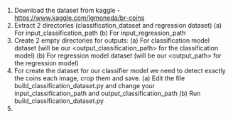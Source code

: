 
1) Download the dataset from kaggle - https://www.kaggle.com/lgmoneda/br-coins
2) Extract 2 directories (classification_dataset and regression dataset)
    (a) For input_classification_path
    (b) For input_regression_path
3) Create 2 empty directories for outputs:
    (a) For classification model dataset (will be our <output_classification_path> for the classification model)
    (b) For regression model dataset (will be our <output_path> for the regression model)
4) For create the dataset for our classifier model we need to detect exactly the coins each image, crop them and save.
    (a) Edit the file build_classification_dataset.py and change your input_classification_path and output_classification_path
    (b) Run build_classification_dataset.py
5)
